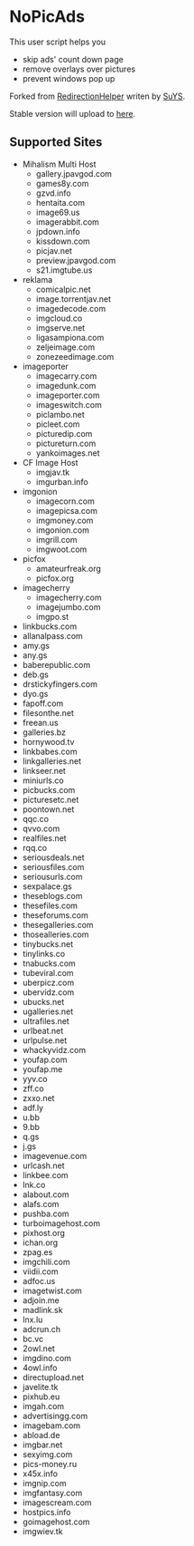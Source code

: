 # NoPicAds

This user script helps you

* skip ads' count down page
* remove overlays over pictures
* prevent windows pop up

Forked from [RedirectionHelper] writen by [SuYS].

Stable version will upload to [here][1].


## Supported Sites

* Mihalism Multi Host
    * gallery.jpavgod.com
    * games8y.com
    * gzvd.info
    * hentaita.com
    * image69.us
    * imagerabbit.com
    * jpdown.info
    * kissdown.com
    * picjav.net
    * preview.jpavgod.com
    * s21.imgtube.us
* reklama
    * comicalpic.net
    * image.torrentjav.net
    * imagedecode.com
    * imgcloud.co
    * imgserve.net
    * ligasampiona.com
    * zeljeimage.com
    * zonezeedimage.com
* imageporter
    * imagecarry.com
    * imagedunk.com
    * imageporter.com
    * imageswitch.com
    * piclambo.net
    * picleet.com
    * picturedip.com
    * pictureturn.com
    * yankoimages.net
* CF Image Host
    * imgjav.tk
    * imgurban.info
* imgonion
    * imagecorn.com
    * imagepicsa.com
    * imgmoney.com
    * imgonion.com
    * imgrill.com
    * imgwoot.com
* picfox
    * amateurfreak.org
    * picfox.org
* imagecherry
    * imagecherry.com
    * imagejumbo.com
    * imgpo.st
* linkbucks.com
* allanalpass.com
* amy.gs
* any.gs
* baberepublic.com
* deb.gs
* drstickyfingers.com
* dyo.gs
* fapoff.com
* filesonthe.net
* freean.us
* galleries.bz
* hornywood.tv
* linkbabes.com
* linkgalleries.net
* linkseer.net
* miniurls.co
* picbucks.com
* picturesetc.net
* poontown.net
* qqc.co
* qvvo.com
* realfiles.net
* rqq.co
* seriousdeals.net
* seriousfiles.com
* seriousurls.com
* sexpalace.gs
* theseblogs.com
* thesefiles.com
* theseforums.com
* thesegalleries.com
* thosealleries.com
* tinybucks.net
* tinylinks.co
* tnabucks.com
* tubeviral.com
* uberpicz.com
* ubervidz.com
* ubucks.net
* ugalleries.net
* ultrafiles.net
* urlbeat.net
* urlpulse.net
* whackyvidz.com
* youfap.com
* youfap.me
* yyv.co
* zff.co
* zxxo.net
* adf.ly
* u.bb
* 9.bb
* q.gs
* j.gs
* imagevenue.com
* urlcash.net
* linkbee.com
* lnk.co
* alabout.com
* alafs.com
* pushba.com
* turboimagehost.com
* pixhost.org
* ichan.org
* zpag.es
* imgchili.com
* viidii.com
* adfoc.us
* imagetwist.com
* adjoin.me
* madlink.sk
* lnx.lu
* adcrun.ch
* bc.vc
* 2owl.net
* imgdino.com
* 4owl.info
* directupload.net
* javelite.tk
* pixhub.eu
* imgah.com
* advertisingg.com
* imagebam.com
* abload.de
* imgbar.net
* sexyimg.com
* pics-money.ru
* x45x.info
* imgnip.com
* imgfantasy.com
* imagescream.com
* hostpics.info
* goimagehost.com
* imgwiev.tk


[1]: http://userscripts.org/scripts/show/154858
[RedirectionHelper]: http://userscripts.org/scripts/show/69797
[SuYS]: http://userscripts.org/users/SuYS
